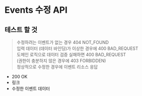 # Events 수정 API
## 테스트 할 것
> 수정하려는 이벤트가 없는 경우 404 NOT_FOUND  
> 입력 데이터 (데이터 바인딩)가 이상한 경우에 400 BAD_REQUEST  
> 도메인 로직으로 데이터 검증 실패하면 400 BAD_REQUEST  
> (권한이 충분하지 않은 경우에 403 FORBIDDEN)  
> 정상적으로 수정한 경우에 이벤트 리소스 응답  
- 200 OK
- 링크
- 수정한 이벤트 데이터
